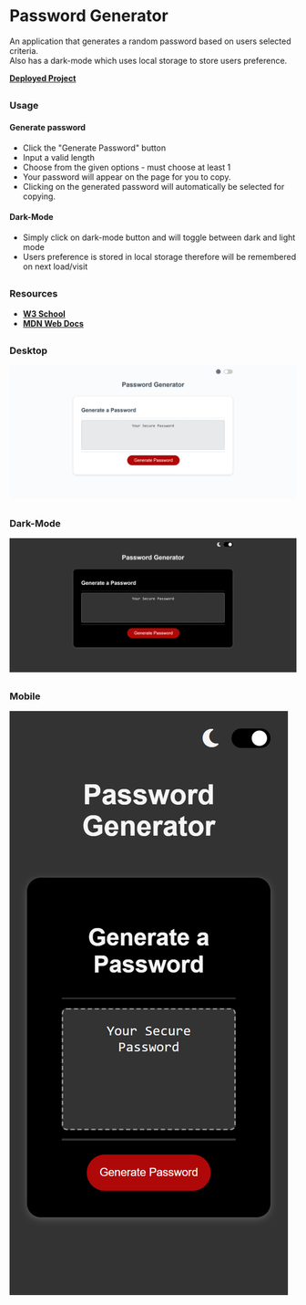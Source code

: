 # Password Generator

An application that generates a random password based on users selected criteria.  
Also has a dark-mode which uses local storage to store users preference.

[**Deployed Project**](https://sebzg.github.io/Password-Generator/)

##

### Usage

#### Generate password

- Click the "Generate Password" button
- Input a valid length
- Choose from the given options - must choose at least 1
- Your password will appear on the page for you to copy.
- Clicking on the generated password will automatically be selected for copying.

#### Dark-Mode

- Simply click on dark-mode button and will toggle between dark and light mode
- Users preference is stored in local storage therefore will be remembered on next load/visit

##

### Resources

- [**W3 School**](https://www.w3schools.com/)
- [**MDN Web Docs**](https://developer.mozilla.org/)

##

### Desktop

![Desktop](images/Password-Generator-Desktop.png)

##

### Dark-Mode

![Desktop](images/Password-Generator-Desktop-dark-mode.png)

##

### Mobile

![Desktop](images/Password-Generator-Mobile.png)
